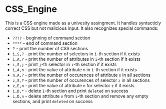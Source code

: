 # CSS_Engine

This is a CSS engine made as a univesity assingment. It handles syntacticly correct CSS but not malicious input.
It also recognizes special commands:

* `????` - beginning of command section
* `****` - end of command section
* `?` - print the number of CSS sections
* `i,S,?` - print the number of selectors in `i`-th section if it exists
* `i,A,?` - print the number of attributes in `i`-th section if it exists
* `i,S,j` - print `j`-th selector in `i`-th section if it exists
* `i,A,n` - print the value of attribute `n` in `i`-th section if it exists
* `n,A,?` - print the number of occurences of attribute `n` in all sections
* `z,S,?` - print the number of occurences of selector `z` in all sections
* `z,E,n` - print the value of attribute `n` for selector `z` if it exists
* `i,D,*` - delete `i`-th section and print `deleted` on success
* `i,D,n` - delete attribute `n` from `i`-th section and remove any empty sections, and print `deleted` on success

